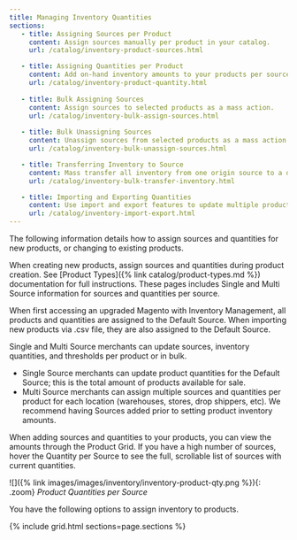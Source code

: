 ```yaml
---
title: Managing Inventory Quantities
sections:
   - title: Assigning Sources per Product
     content: Assign sources manually per product in your catalog.
     url: /catalog/inventory-product-sources.html

   - title: Assigning Quantities per Product
     content: Add on-hand inventory amounts to your products per source. This information is specific for Multi Source merchants.
     url: /catalog/inventory-product-quantity.html
      
   - title: Bulk Assigning Sources
     content: Assign sources to selected products as a mass action.
     url: /catalog/inventory-bulk-assign-sources.html
    
   - title: Bulk Unassigning Sources
     content: Unassign sources from selected products as a mass action. We recommend using the Transfer Inventory to Source option if you need to transfer inventory and remove the source.
     url: /catalog/inventory-bulk-unassign-sources.html

   - title: Transferring Inventory to Source
     content: Mass transfer all inventory from one origin source to a destination source.
     url: /catalog/inventory-bulk-transfer-inventory.html

   - title: Importing and Exporting Quantities
     content: Use import and export features to update multiple product SKUs with sources and inventory quantities.
     url: /catalog/inventory-import-export.html
---
```


The following information details how to assign sources and quantities for new products, or changing to existing products.

When creating new products, assign sources and quantities during product creation. See [Product Types]({% link catalog/product-types.md %}) documentation for full instructions. These pages includes Single and Multi Source information for sources and quantities per source.

When first accessing an upgraded Magento with Inventory Management, all products and quantities are assigned to the Default Source. When importing new products via .csv file, they are also assigned to the Default Source.

Single and Multi Source merchants can update sources, inventory quantities, and thresholds per product or in bulk.

* Single Source merchants can update product quantities for the Default Source; this is the total amount of products available for sale.
* Multi Source merchants can assign multiple sources and quantities per product for each location (warehouses, stores, drop shippers, etc). We recommend having Sources added prior to setting product inventory amounts.

When adding sources and quantities to your products, you can view the amounts through the Product Grid. If you have a high number of sources, hover the Quantity per Source to see the full, scrollable list of sources with current quantities.

![]({% link images/images/inventory/inventory-product-qty.png %}){: .zoom}
*Product Quantities per Source*

You have the following options to assign inventory to products.

{% include grid.html sections=page.sections %}